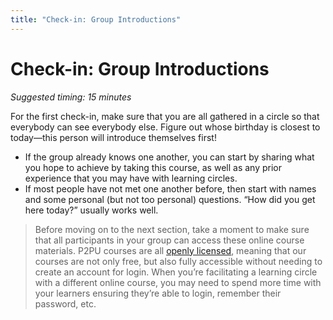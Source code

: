 ```yaml
---
title: "Check-in: Group Introductions"
---
```

# Check-in: Group Introductions

*Suggested timing: 15 minutes* 

For the first check-in, make sure that you are all gathered in a circle so that everybody can see everybody else. Figure out whose birthday is closest to today—this person will introduce themselves first!
- If the group already knows one another, you can start by sharing what you hope to achieve by taking this course, as well as any prior experience that you may have with learning circles.
- If most people have not met one another before, then start with names and some personal (but not too personal) questions. “How did you get here today?” usually works well.


> Before moving on to the next section, take a moment to make sure that all participants in your group can access these online course materials. P2PU courses are all [openly licensed](https://en.wikipedia.org/wiki/Comparison_of_free_and_open-source_software_licenses), meaning that our courses are not only free, but also fully accessible without needing to create an account for login. When you’re facilitating a learning circle with a different online course, you may need to spend more time with your learners ensuring they’re able to login, remember their password, etc.
 
